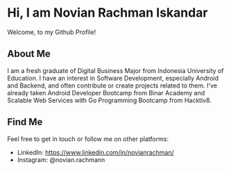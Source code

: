 # Hi, I am Novian Rachman Iskandar  

Welcome, to my Github Profile!

## About Me

I am a fresh graduate of Digital Business Major from Indonesia University of Education. I have an interest in Software Development, especially Android and Backend, and often contribute or create projects related to them. I've already taken Android Developer Bootcamp from Binar Academy and Scalable Web Services with Go Programming Bootcamp from Hacktiv8.

## Find Me
Feel free to get in touch or follow me on other platforms:
- LinkedIn: https://www.linkedin.com/in/novianrachman/
- Instagram: @novian.rachmann

<!-- ## Github Stats
![GitHub Stats](https://github-readme-stats.vercel.app/api?username=novianr90&show_icons=true) -->
